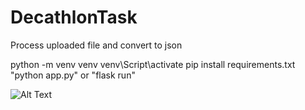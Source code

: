 # DecathlonTask
Process uploaded file and convert to json

python -m venv venv
venv\Script\activate
pip install requirements.txt
"python app.py" or "flask run"

![Alt Text](https://media0.giphy.com/media/nLPB4jE70aFyhfEFva/giphy.gif?cid=790b7611abb6cd96ff87becb9531c3652734efbebbdf81e2&rid=giphy.gif&ct=g)
